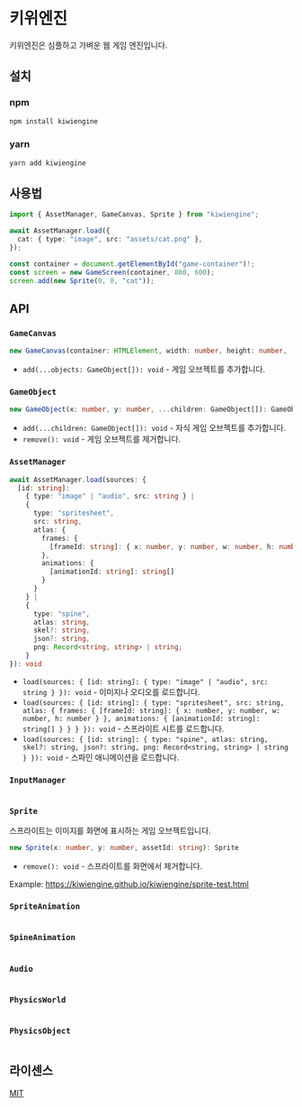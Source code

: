# 키위엔진

키위엔진은 심플하고 가벼운 웹 게임 엔진입니다.

## 설치

### npm

```bash
npm install kiwiengine
```

### yarn

```bash
yarn add kiwiengine
```

## 사용법

```typescript
import { AssetManager, GameCanvas, Sprite } from "kiwiengine";

await AssetManager.load({
  cat: { type: "image", src: "assets/cat.png" },
});

const container = document.getElementById("game-container")!;
const screen = new GameScreen(container, 800, 600);
screen.add(new Sprite(0, 0, "cat"));
```

## API

### `GameCanvas`

```typescript
new GameCanvas(container: HTMLElement, width: number, height: number, ...objects: GameObject[]): GameCanvas
```

- `add(...objects: GameObject[]): void` - 게임 오브젝트를 추가합니다.

### `GameObject`

```typescript
new GameObject(x: number, y: number, ...children: GameObject[]): GameObject
```

- `add(...children: GameObject[]): void` - 자식 게임 오브젝트를 추가합니다.
- `remove(): void` - 게임 오브젝트를 제거합니다.

### `AssetManager`

```typescript
await AssetManager.load(sources: {
  [id: string]:
    { type: "image" | "audio", src: string } |
    {
      type: "spritesheet",
      src: string,
      atlas: {
        frames: {
          [frameId: string]: { x: number, y: number, w: number, h: number }
        },
        animations: {
          [animationId: string]: string[]
        }
      }
    } |
    {
      type: "spine",
      atlas: string,
      skel?: string,
      json?: string,
      png: Record<string, string> | string;
    }
}): void
```

- `load(sources: { [id: string]: { type: "image" | "audio", src: string } }): void` -
  이미지나 오디오를 로드합니다.
- `load(sources: { [id: string]: { type: "spritesheet", src: string, atlas: { frames: { [frameId: string]: { x: number, y: number, w: number, h: number } }, animations: { [animationId: string]: string[] } } } }): void` -
  스프라이트 시트를 로드합니다.
- `load(sources: { [id: string]: { type: "spine", atlas: string, skel?: string, json?: string, png: Record<string, string> | string } }): void` -
  스파인 애니메이션을 로드합니다.

### `InputManager`

```typescript
```

### `Sprite`

스프라이트는 이미지를 화면에 표시하는 게임 오브젝트입니다.

```typescript
new Sprite(x: number, y: number, assetId: string): Sprite
```

- `remove(): void` - 스프라이트를 화면에서 제거합니다.

Example: https://kiwiengine.github.io/kiwiengine/sprite-test.html

### `SpriteAnimation`

```typescript
```

### `SpineAnimation`

```typescript
```

### `Audio`

```typescript
```

### `PhysicsWorld`

```typescript
```

### `PhysicsObject`

```typescript
```

## 라이센스

[MIT](LICENSE)
